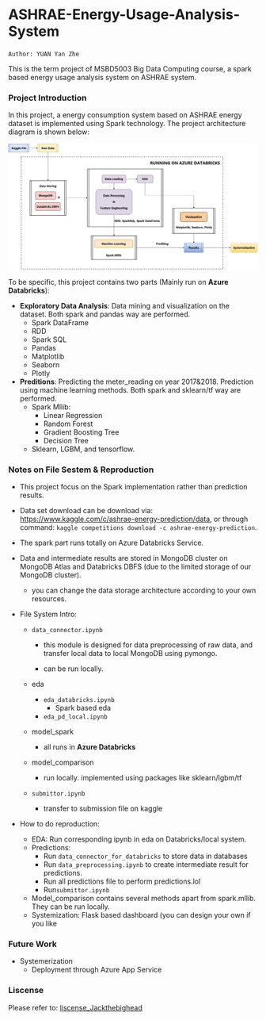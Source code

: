 # ASHRAE-Energy-Usage-Analysis-System

`Author: YUAN Yan Zhe`

This is the term project of MSBD5003 Big Data Computing course, a spark based energy usage analysis system on ASHRAE system.



### Project Introduction

In this project, a energy consumption system based on ASHRAE energy dataset is implemented using Spark technology. The project architecture diagram is shown below:

![Aaron Swartz](https://github.com/Jackthebighead/ASHRAE-Energy-Usage-Analysis-Prediction/blob/master/assets/architecture.png)

To be specific, this project contains two parts (Mainly run on **Azure Databricks**): 

- **Exploratory Data Analysis**: Data mining and visualization on the dataset. Both spark and pandas way are performed.
  - Spark DataFrame
  - RDD
  - Spark SQL
  - Pandas
  - Matplotlib
  - Seaborn
  - Plotly
- **Preditions**: Predicting the meter_reading on year 2017&2018. Prediction using machine learning methods. Both spark and sklearn/tf way are performed.
  - Spark Mllib:
    - Linear Regression
    - Random Forest
    - Gradient Boosting Tree
    - Decision Tree
  - Sklearn, LGBM, and tensorflow.

### Notes on File Sestem & Reproduction

- This project focus on the Spark implementation rather than prediction results.

- Data set download can be download via: https://www.kaggle.com/c/ashrae-energy-prediction/data, or through command:  `kaggle competitions download -c ashrae-energy-prediction`.

- The spark part runs totally on Azure Databricks Service.

- Data and intermediate results are stored in MongoDB cluster on MongoDB Atlas and Databricks DBFS (due to the limited storage of our MongoDB cluster). 

  - you can change the data storage architecture according to your own resources.

- File System Intro:

  - `data_connector.ipynb`

    - this module is designed for data preprocessing of raw data, and transfer local data to local MongoDB using pymongo.

    - can be run locally.

  - eda
    - `eda_databricks.ipynb`
      - Spark based eda
    - `eda_pd_local.ipynb`
  - model_spark 
    - all runs in **Azure Databricks**
  - model_comparison
    - run locally. implemented using packages like sklearn/lgbm/tf
  - `submittor.ipynb`
    - transfer to submission file on kaggle

- How to do reproduction:
  - EDA: Run corresponding ipynb in eda on Databricks/local system.
  - Predictions: 
    - Run `data_connector_for_databricks` to store data in databases
    - Run `data_preprocessing.ipynb` to create intermediate result for predictions.
    - Run all predictions file to perform predictions.lol
    - Run`submittor.ipynb`
  - Model_comparison contains several methods apart from spark.mllib. They can be run locally.
  - Systemization: Flask based dashboard (you can design your own if you like

### Future Work

- Systemerization
  - Deployment through Azure App Service

### Liscense
Please refer to: [liscense_Jackthebighead](https://github.com/Jackthebighead/ASHRAE-Energy-Usage-Analysis-Prediction/blob/master/LICENSE)



